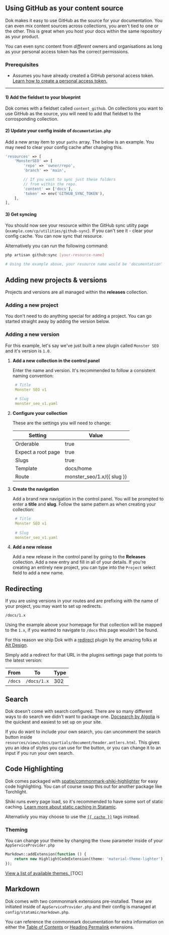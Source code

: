 
## Using GitHub as your content source
Dok makes it easy to use GitHub as the source for your documentation. You can even mix content sources across collections, you aren't tied to one or the other. This is great when you host your docs within the same repository as your product. 

You can even sync content from _different_ owners and organisations as long as your personal access token has the correct permissions. 

### Prerequisites
* Assumes you have already created a GitHub personal access token. [Learn how to create a personal access token.](https://docs.github.com/en/authentication/keeping-your-account-and-data-secure/managing-your-personal-access-tokens#creating-a-fine-grained-personal-access-token)

---

#### 1) Add the fieldset to your blueprint
Dok comes with a fieldset called `content_github`. On collections you want to use GitHub as the source, you will need to add that fieldset to the corrosponding collection.

#### 2) Update your config inside of `documentation.php`
Add a new array item to your `paths` array. The below is an example. You may need to clear your config cache after changing this. 

```php
'resources' => [
	'MonsterSEO' => [
		'repo' => 'owner/repo',
		'branch' => 'main',

		// If you want to sync just these folders 
		// from within the repo.
		'content' => ['docs'],
		'token' => env('GITHUB_SYNC_TOKEN'),
	],
],
```
	
#### 3) Get syncing 
You should now see your resource within the GitHub sync utilty page (`example.com/cp/utilities/github-sync`). If you can't see it - clear your config cache. You can now sync that resource.

Alternatively you can run the following command:
```bash
php artisan github:sync [your-resource-name]

# Using the example above, your resource name would be 'documentation'
```


## Adding new projects & versions
Projects and versions are all managed within the **releases** collection.

### Adding a new project
You don't need to do anything special for adding a project. You can go started straight away by adding the version below. 

### Adding a new version

For this example, let's say we've just built a new plugin called `Monster SEO` and it's version is `1.0`.

1) **Add a new collection in the control panel**

   Enter the name and version. It's recommended to follow a consistent naming convention:
   ```yaml
    # Title 
    Monster SEO v1
	
	# Slug
	monster_seo_v1.yaml
   ```

2) **Configure your collection**

    These are the settings you will need to change:

   	| Setting    | Value |
	| -------- | ------- |
	| Orderable  | true |
	| Expect a root page | true |
	| Slugs    | true   |
	| Template    | docs/home    |
	| Route    | monster_seo/1.x/{{ slug }} |
	

3) **Create the navigation**

	Add a brand new navigation in the control panel. You will be prompted to enter a **title** and **slug**. Follow the same pattern as when creating your collection:
   ```yaml
    # Title 
    Monster SEO v1
	
	# Slug
	monster_seo_v1.yaml
   ```

4) **Add a new release**

	Add a new release in the control panel by going to the **Releases** collection. Add a new entry and fill in all of your details. If you're creating an entirely new project, you can type into the `Project` select field to add a new name.


## Redirecting
If you are using versions in your routes and are prefixing with the name of your project, you may want to set up redirects.

```
/docs/1.x
```
Using the example above your homepage for that collection will be mapped to the `1.x`, if you wanted to navigate to `/docs` this page wouldn't be found. 

For this reason we ship Dok with a [redirect](https://statamic.com/addons/alt-design/alt-redirects) plugin by the amazing folks at [Alt Design](https://statamic.com/creators/alt-design). 

Simply add a redirect for that URL in the plugins settings page that points to the latest version:

| From    | To | Type |
| -------- | ------- | ------- |
| `/docs` | `/docs/1.x` | 302 |


## Search
Dok doesn't come with search configured. There are so many different ways to do search we didn't want to package one. [Docsearch by Algolia](https://docsearch.algolia.com/) is the quickest and easiest to set up on your site.

If you do want to include your own search, you can uncomment the search button inside `resources/views/docs/partials/document/header.antlers.html`. This gives you an idea of styles you can use for the button, or you can change it to an input if you run your own search. 

## Code Highlighting
Dok comes packaged with [spatie/commonmark-shiki-highlighter](https://github.com/spatie/commonmark-shiki-highlighter) for easy code highlighting. You can of course swap this out for another package like Torchlight. 

Shiki runs every page load, so it's recommended to have some sort of static caching. [Learn more about static caching in Statamic](https://statamic.dev/static-caching). 

Alternativly you may choose to use the [`{{ cache }}`](https://statamic.dev/tags/cache) tags instead. 


### Theming 

You can change your theme by changing the `theme` parameter inside of your `AppServiceProvider.php`
```php
Markdown::addExtension(function () {
    return new HighlightCodeExtension(theme: 'material-theme-lighter');
});
```

[View a list of available themes.
](https://github.com/shikijs/textmate-grammars-themes/tree/main/packages/tm-themes)
[TOC]


## Markdown
Dok comes with two commonmark extensions pre-installed. These are initiated inside of `AppServiceProvider.php` and their config is managed at `config/statamic/markdown.php`.

You can reference the commonmark documentation for extra information on either the [Table of Contents](https://commonmark.thephpleague.com/2.6/extensions/table-of-contents/) or [Heading Permalink](https://commonmark.thephpleague.com/2.6/extensions/heading-permalinks/) extensions.
